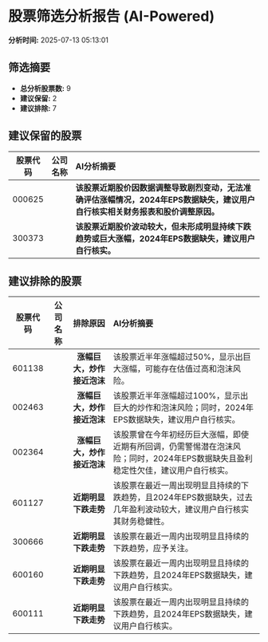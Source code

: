 # 股票筛选分析报告 (AI-Powered)

**分析时间:** 2025-07-13 05:13:01

## 筛选摘要

- **总分析股票数:** 9
- **建议保留:** 2
- **建议排除:** 7

## 建议保留的股票

| 股票代码 | 公司名称 | AI分析摘要 |
|:---:|:---:|:---|
| 000625 |  | **该股票近期股价因数据调整导致剧烈变动，无法准确评估涨幅情况，2024年EPS数据缺失，建议用户自行核实相关财务报表和股价调整原因。** |
| 300373 |  | **该股票近期股价波动较大，但未形成明显持续下跌趋势或巨大涨幅，2024年EPS数据缺失，建议用户自行核实。** |

## 建议排除的股票

| 股票代码 | 公司名称 | 排除原因 | AI分析摘要 |
|:---:|:---:|:---:|:---|
| 601138 |  | **涨幅巨大，炒作接近泡沫** | 该股票近半年涨幅超过50%，显示出巨大涨幅，可能存在估值过高和泡沫风险。 |
| 002463 |  | **涨幅巨大，炒作接近泡沫** | 该股票近半年涨幅超过100%，显示出巨大的炒作和泡沫风险；同时，2024年EPS数据缺失，建议用户自行核实。 |
| 002364 |  | **涨幅巨大，炒作接近泡沫** | 该股票曾在今年初经历巨大涨幅，即使近期有所回调，仍需警惕潜在泡沫风险；同时，2024年EPS数据缺失且盈利稳定性欠佳，建议用户自行核实。 |
| 601127 |  | **近期明显下跌走势** | 该股票在最近一周出现明显且持续的下跌趋势，且2024年EPS数据缺失，过去几年盈利波动较大，建议用户自行核实其财务稳健性。 |
| 300666 |  | **近期明显下跌走势** | 该股票在最近一周内出现明显且持续的下跌趋势，应予关注。 |
| 600160 |  | **近期明显下跌走势** | 该股票在最近一周内出现明显且持续的下跌趋势，且2024年EPS数据缺失，建议用户自行核实。 |
| 600111 |  | **近期明显下跌走势** | 该股票在最近一周内出现明显且持续的下跌趋势，且2024年EPS数据缺失，建议用户自行核实。 |

